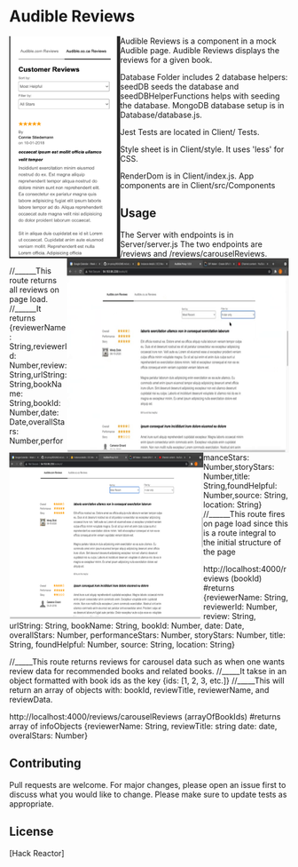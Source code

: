 # Audible Reviews

<a href="url"><img src="screenshotsAndGifs/reviewsWithHeader.png" align="left" height="400px" width="200px"></a>

<a href="url"><img src="screenshotsAndGifs/desktopReviewsGif.gif" align="right" height="350px" width="400px"></a>

<a href="url"><img src="screenshotsAndGifs/desktopReviews.png" align="left" height="300px" width="350px"></a>

Audible Reviews is a component in a mock Audible page. Audible Reviews displays the reviews for a given book.

Database Folder includes 2 database helpers: seedDB seeds the database and seedDBHelperFunctions helps with seeding the database. MongoDB database setup is in Database/database.js.

Jest Tests are located in Client/ Tests.

Style sheet is in Client/style. It uses 'less' for CSS.

RenderDom is in Client/index.js. App components are in Client/src/Components

## Usage

The Server with endpoints is in Server/server.js
The two endpoints are /reviews and /reviews/carouselReviews.

//______This route returns all reviews on page load.
//______It returns {reviewerName: String,reviewerId: Number,review: String,urlString: String,bookName: String,bookId: Number,date: Date,overallStars: Number,performanceStars: Number,storyStars: Number,title: String,foundHelpful: Number,source: String, location: String}
//______This route fires on page load since this is a route integral to the initial structure of the page

http://localhost:4000/reviews (bookId) #returns
  {reviewerName: String,
  reviewerId: Number,
  review: String,
  urlString: String,
  bookName: String,
  bookId: Number,
  date: Date,
  overallStars: Number,
  performanceStars: Number,
  storyStars: Number,
  title: String,
  foundHelpful: Number,
  source: String,
  location: String}

//_____This route returns reviews for carousel data such as when one wants review data for recommended books and related books.
//_____It takse in an object formatted with book ids as the key {ids: [1, 2, 3, etc.]}
//_____This will return an array of objects with: bookId, reviewTitle, reviewerName, and reviewData.

http://localhost:4000/reviews/carouselReviews (arrayOfBookIds) #returns array of infoObjects
{reviewerName: String,
reviewTitle: string
date: date,
overalStars: Number}


## Contributing
Pull requests are welcome. For major changes, please open an issue first to discuss what you would like to change.
Please make sure to update tests as appropriate.

## License
[Hack Reactor]
